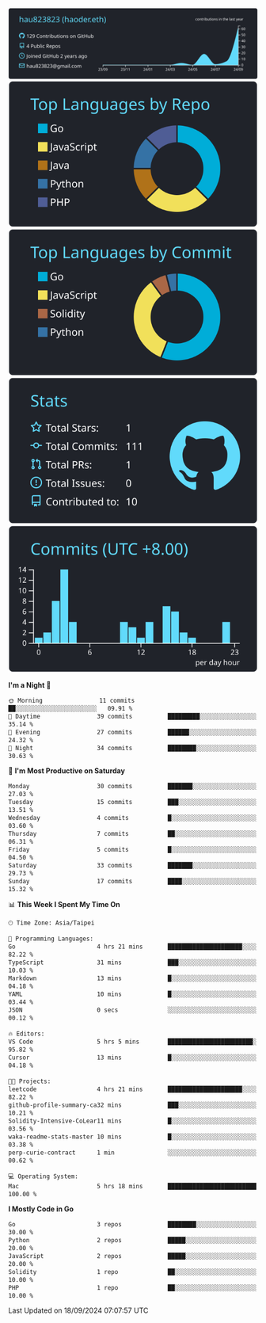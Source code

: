 [![](https://raw.githubusercontent.com/hau823823/hau823823/master/profile-summary-card-output/react/0-profile-details.svg)](https://github.com/vn7n24fzkq/github-profile-summary-cards)
[![](https://raw.githubusercontent.com/hau823823/hau823823/master/profile-summary-card-output/react/1-repos-per-language.svg)](https://github.com/vn7n24fzkq/github-profile-summary-cards) [![](https://raw.githubusercontent.com/hau823823/hau823823/master/profile-summary-card-output/react/2-most-commit-language.svg)](https://github.com/vn7n24fzkq/github-profile-summary-cards)
[![](https://raw.githubusercontent.com/hau823823/hau823823/master/profile-summary-card-output/react/3-stats.svg)](https://github.com/vn7n24fzkq/github-profile-summary-cards) [![](https://raw.githubusercontent.com/hau823823/hau823823/master/profile-summary-card-output/react/4-productive-time.svg)](https://github.com/vn7n24fzkq/github-profile-summary-cards)

<!--START_SECTION:waka-->
**I'm a Night 🦉** 

```text
🌞 Morning                11 commits          ██░░░░░░░░░░░░░░░░░░░░░░░   09.91 % 
🌆 Daytime                39 commits          █████████░░░░░░░░░░░░░░░░   35.14 % 
🌃 Evening                27 commits          ██████░░░░░░░░░░░░░░░░░░░   24.32 % 
🌙 Night                  34 commits          ████████░░░░░░░░░░░░░░░░░   30.63 % 
```
📅 **I'm Most Productive on Saturday** 

```text
Monday                   30 commits          ███████░░░░░░░░░░░░░░░░░░   27.03 % 
Tuesday                  15 commits          ███░░░░░░░░░░░░░░░░░░░░░░   13.51 % 
Wednesday                4 commits           █░░░░░░░░░░░░░░░░░░░░░░░░   03.60 % 
Thursday                 7 commits           ██░░░░░░░░░░░░░░░░░░░░░░░   06.31 % 
Friday                   5 commits           █░░░░░░░░░░░░░░░░░░░░░░░░   04.50 % 
Saturday                 33 commits          ███████░░░░░░░░░░░░░░░░░░   29.73 % 
Sunday                   17 commits          ████░░░░░░░░░░░░░░░░░░░░░   15.32 % 
```


📊 **This Week I Spent My Time On** 

```text
🕑︎ Time Zone: Asia/Taipei

💬 Programming Languages: 
Go                       4 hrs 21 mins       █████████████████████░░░░   82.22 % 
TypeScript               31 mins             ███░░░░░░░░░░░░░░░░░░░░░░   10.03 % 
Markdown                 13 mins             █░░░░░░░░░░░░░░░░░░░░░░░░   04.18 % 
YAML                     10 mins             █░░░░░░░░░░░░░░░░░░░░░░░░   03.44 % 
JSON                     0 secs              ░░░░░░░░░░░░░░░░░░░░░░░░░   00.12 % 

🔥 Editors: 
VS Code                  5 hrs 5 mins        ████████████████████████░   95.82 % 
Cursor                   13 mins             █░░░░░░░░░░░░░░░░░░░░░░░░   04.18 % 

🐱‍💻 Projects: 
leetcode                 4 hrs 21 mins       █████████████████████░░░░   82.22 % 
github-profile-summary-ca32 mins             ███░░░░░░░░░░░░░░░░░░░░░░   10.21 % 
Solidity-Intensive-CoLear11 mins             █░░░░░░░░░░░░░░░░░░░░░░░░   03.56 % 
waka-readme-stats-master 10 mins             █░░░░░░░░░░░░░░░░░░░░░░░░   03.38 % 
perp-curie-contract      1 min               ░░░░░░░░░░░░░░░░░░░░░░░░░   00.62 % 

💻 Operating System: 
Mac                      5 hrs 18 mins       █████████████████████████   100.00 % 
```

**I Mostly Code in Go** 

```text
Go                       3 repos             ████████░░░░░░░░░░░░░░░░░   30.00 % 
Python                   2 repos             █████░░░░░░░░░░░░░░░░░░░░   20.00 % 
JavaScript               2 repos             █████░░░░░░░░░░░░░░░░░░░░   20.00 % 
Solidity                 1 repo              ██░░░░░░░░░░░░░░░░░░░░░░░   10.00 % 
PHP                      1 repo              ██░░░░░░░░░░░░░░░░░░░░░░░   10.00 % 
```




 Last Updated on 18/09/2024 07:07:57 UTC
<!--END_SECTION:waka-->
